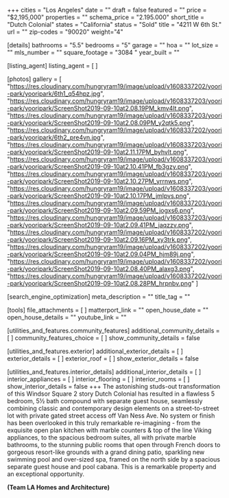 +++
cities = "Los Angeles"
date = ""
draft = false
featured = ""
price = "$2,195,000"
properties = ""
schema_price = "2.195.000"
short_title = "Dutch Colonial"
states = "California"
status = "Sold"
title = "4211 W 6th St."
url = ""
zip-codes = "90020"
weight="4"

[details]
bathrooms = "5.5"
bedrooms = "5"
garage = ""
hoa = ""
lot_size = ""
mls_number = ""
square_footage = "3084 "
year_built = ""

[listing_agent]
listing_agent = [ ]

[photos]
gallery = [
  "https://res.cloudinary.com/hungryram19/image/upload/v1608337202/yoori-park/yooripark/6th1_q54hpz.jpg",
  "https://res.cloudinary.com/hungryram19/image/upload/v1608337203/yoori-park/yooripark/ScreenShot2019-09-10at2.08.19PM_kmv4lt.png",
  "https://res.cloudinary.com/hungryram19/image/upload/v1608337203/yoori-park/yooripark/ScreenShot2019-09-10at2.08.09PM_y2qtk5.png",
  "https://res.cloudinary.com/hungryram19/image/upload/v1608337202/yoori-park/yooripark/6th2_pre4vn.jpg",
  "https://res.cloudinary.com/hungryram19/image/upload/v1608337203/yoori-park/yooripark/ScreenShot2019-09-10at2.11.17PM_byhvlt.png",
  "https://res.cloudinary.com/hungryram19/image/upload/v1608337203/yoori-park/yooripark/ScreenShot2019-09-10at2.10.41PM_fb3gzy.png",
  "https://res.cloudinary.com/hungryram19/image/upload/v1608337203/yoori-park/yooripark/ScreenShot2019-09-10at2.10.27PM_yrrnws.png",
  "https://res.cloudinary.com/hungryram19/image/upload/v1608337203/yoori-park/yooripark/ScreenShot2019-09-10at2.10.17PM_jmlpvs.png",
  "https://res.cloudinary.com/hungryram19/image/upload/v1608337203/yoori-park/yooripark/ScreenShot2019-09-10at2.09.59PM_jogxs6.png",
  "https://res.cloudinary.com/hungryram19/image/upload/v1608337203/yoori-park/yooripark/ScreenShot2019-09-10at2.09.41PM_jaqzzv.png",
  "https://res.cloudinary.com/hungryram19/image/upload/v1608337202/yoori-park/yooripark/ScreenShot2019-09-10at2.09.16PM_xy3trk.png",
  "https://res.cloudinary.com/hungryram19/image/upload/v1608337202/yoori-park/yooripark/ScreenShot2019-09-10at2.09.04PM_hjm89j.png",
  "https://res.cloudinary.com/hungryram19/image/upload/v1608337202/yoori-park/yooripark/ScreenShot2019-09-10at2.08.40PM_alaxg3.png",
  "https://res.cloudinary.com/hungryram19/image/upload/v1608337202/yoori-park/yooripark/ScreenShot2019-09-10at2.08.28PM_hrpnbv.png"
]

[search_engine_optimization]
meta_description = ""
title_tag = ""

[tools]
file_attachments = [ ]
matterport_link = ""
open_house_date = ""
open_house_details = ""
youtube_link = ""

[utilities_and_features.community_features]
additional_community_details = [ ]
community_features_choice = [ ]
show_community_details = false

[utilities_and_features.exterior]
additional_exterior_details = [ ]
exterior_details = [ ]
exterior_roof = [ ]
show_exterior_details = false

[utilities_and_features.interior_details]
additional_interior_details = [ ]
interior_appliances = [ ]
interior_flooring = [ ]
interior_rooms = [ ]
show_interior_details = false
+++
The astonishing studs-out transformation of this Windsor Square 2 story Dutch Colonial has resulted in a flawless 5 bedroom, 5½ bath compound with separate guest house, seamlessly combining classic and contemporary design elements on a street-to-street lot with private gated street access off Van Ness Ave. No system or finish has been overlooked in this truly remarkable re-imagining - from the exquisite open plan kitchen with marble counters & top of the line Viking appliances, to the spacious bedroom suites, all with private marble bathrooms, to the stunning public rooms that open through French doors to gorgeous resort-like grounds with a grand dining patio, sparkling new swimming pool and over-sized spa, framed on the north side by a spacious separate guest house and pool cabana. This is a remarkable property and an exceptional opportunity.

**(Team LA Homes and Architecture)**